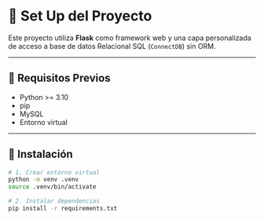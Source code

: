 # 🚀 Set Up del Proyecto

Este proyecto utiliza **Flask** como framework web y una capa personalizada de acceso a base de datos Relacional SQL (`ConnectDB`) sin ORM.

---

## :memo: Requisitos Previos

- Python >= 3.10
- pip
- MySQL
- Entorno virtual

---

## :wrench: Instalación

```bash
# 1. Crear entorno virtual
python -m venv .venv
source .venv/bin/activate   
```

```bash
# 2. Instalar dependencias
pip install -r requirements.txt
```